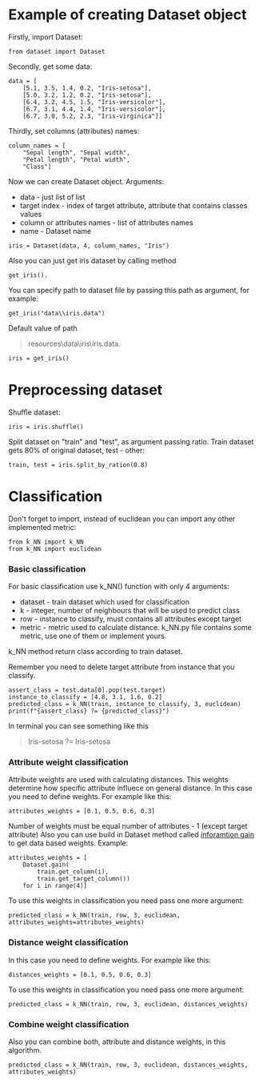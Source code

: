# Example of creating Dataset object
Firstly, import Dataset:

	from dataset import Dataset

Secondly, get some data:

	data = [
		[5.1, 3.5, 1.4, 0.2, "Iris-setosa"],
		[5.0, 3.2, 1.2, 0.2, "Iris-setosa"],
		[6.4, 3.2, 4.5, 1.5, "Iris-versicolor"],
		[6.7, 3.1, 4.4, 1.4, "Iris-versicolor"],
		[6.7, 3.0, 5.2, 2.3, "Iris-virginica"]]

Thirdly, set columns (attributes) names:

	column_names = [
		"Sepal length", "Sepal width",
		"Petal length", "Petal width",
		"Class"]

Now we can create Dataset object. Arguments:
- data - just list of list
- target index - index of target attribute, attribute that contains classes values
- column or attributes names - list of attributes names
- name - Dataset name
<a/>

	iris = Dataset(data, 4, column_names, "Iris")

Also you can just get iris dataset by calling method

	get_iris().

You can specify path to dataset file by passing this path as argument, for example:

	get_iris("data\\iris.data")

Default value of path 
> resources\\data\\iris\\iris.data.

	iris = get_iris()

# Preprocessing dataset
Shuffle dataset:

	iris = iris.shuffle()

Split dataset on "train" and "test", as argument passing ratio. Train dataset gets 80% of original dataset, test - other:

	train, test = iris.split_by_ration(0.8)

# Classification
Don't forget to import, instead of euclidean you can import any other implemented metric:

	from k_NN import k_NN
	from k_NN import euclidean

### Basic classification
For basic classification use k_NN() function with only 4 arguments:
- dataset - train dataset which used for classification
- k - integer, number of neighbours that will be used to predict class
- row - instance to classify, must contains all attributes except target
- metric - metric used to calculate distance. k_NN.py file contains some metric, use one of them or implement yours.
<a/>
k_NN method return class according to train dataset.

Remember you need to delete target attribute from instance that you classify.

	assert_class = test.data[0].pop(test.target)
	instance_to_classify = [4.8, 3.1, 1.6, 0.2]
	predicted_class = k_NN(train, instance_to_classify, 3, euclidean)
	print(f"{assert_class} ?= {predicted_class}")

In terminal you can see something like this
> Iris-setosa ?= Iris-setosa
### Attribute weight classification
Attribute weights are used with calculating distances. This weights determine how specific attribute influece on general distance.
In this case you need to define weights. For example like this:

	attributes_weights = [0.1, 0.5, 0.6, 0.3]

Number of weights must be equal number of attributes - 1 (except target attribute)
Also you can use build in Dataset method called [inforamtion gain](https://machinelearningmastery.com/information-gain-and-mutual-information/#:~:text=Information%20gain%20is%20the%20reduction,before%20and%20after%20a%20transformation.) to get data based weights. Example:

	attributes_weights = [
		Dataset.gain(
			train.get_column(i),
			train.get_target_column())
		for i in range(4)]

To use this weights in classification you need pass one more argument:

	predicted_class = k_NN(train, row, 3, euclidean, attributes_weights=attributes_weights)

### Distance weight classification
In this case you need to define weights. For example like this:

	distances_weights = [0.1, 0.5, 0.6, 0.3]

To use this weights in classification you need pass one more argument:

	predicted_class = k_NN(train, row, 3, euclidean, distances_weights)
### Combine weight classification
Also you can combine both, attribute and distance weights, in this algorithm.

	predicted_class = k_NN(train, row, 3, euclidean, distances_weights, attributes_weights)